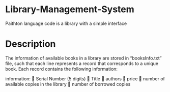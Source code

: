 # Library-Management-System 
Paithton language code is a library with a simple interface

# Description 
The information of available books in a library are stored in “booksInfo.txt” file, such that each 
line represents a record that corresponds to a unique book. Each record contains the following 
information:


information:
 Serial Number (5 digits)
 Title
 authors
 price
 number of available copies in the library
 number of borrowed copies
